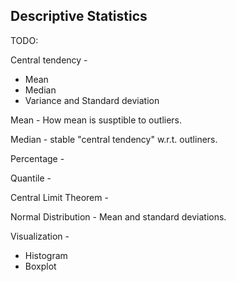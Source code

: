 ## Descriptive Statistics

TODO:

Central tendency - 
- Mean
- Median
- Variance and Standard deviation

Mean - How mean is susptible to outliers.

Median - stable "central tendency" w.r.t. outliners.

Percentage - 

Quantile - 

Central Limit Theorem - 

Normal Distribution - Mean and standard deviations.

Visualization - 

- Histogram
- Boxplot